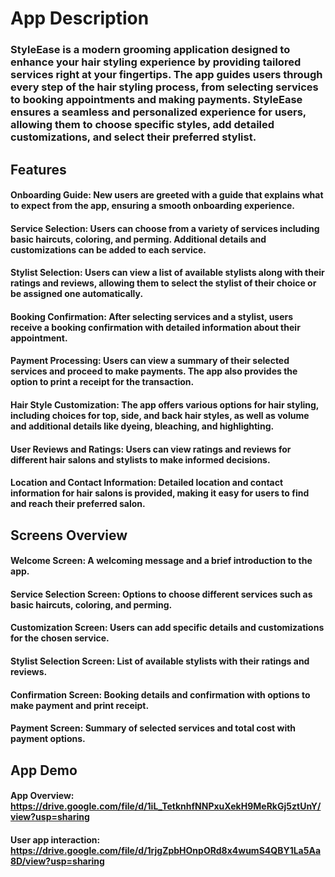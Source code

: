 # App Description
### StyleEase is a modern grooming application designed to enhance your hair styling experience by providing tailored services right at your fingertips. The app guides users through every step of the hair styling process, from selecting services to booking appointments and making payments. StyleEase ensures a seamless and personalized experience for users, allowing them to choose specific styles, add detailed customizations, and select their preferred stylist.


## Features
#### Onboarding Guide: New users are greeted with a guide that explains what to expect from the app, ensuring a smooth onboarding experience.
#### Service Selection: Users can choose from a variety of services including basic haircuts, coloring, and perming. Additional details and customizations can be added to each service.
#### Stylist Selection: Users can view a list of available stylists along with their ratings and reviews, allowing them to select the stylist of their choice or be assigned one automatically.
#### Booking Confirmation: After selecting services and a stylist, users receive a booking confirmation with detailed information about their appointment.
#### Payment Processing: Users can view a summary of their selected services and proceed to make payments. The app also provides the option to print a receipt for the transaction.
#### Hair Style Customization: The app offers various options for hair styling, including choices for top, side, and back hair styles, as well as volume and additional details like dyeing, bleaching, and highlighting.
#### User Reviews and Ratings: Users can view ratings and reviews for different hair salons and stylists to make informed decisions.
#### Location and Contact Information: Detailed location and contact information for hair salons is provided, making it easy for users to find and reach their preferred salon.


## Screens Overview
#### Welcome Screen: A welcoming message and a brief introduction to the app.
#### Service Selection Screen: Options to choose different services such as basic haircuts, coloring, and perming.
#### Customization Screen: Users can add specific details and customizations for the chosen service.
#### Stylist Selection Screen: List of available stylists with their ratings and reviews.
#### Confirmation Screen: Booking details and confirmation with options to make payment and print receipt.
#### Payment Screen: Summary of selected services and total cost with payment options.

## App Demo
#### App Overview: https://drive.google.com/file/d/1iL_TetknhfNNPxuXekH9MeRkGj5ztUnY/view?usp=sharing
#### User app interaction: https://drive.google.com/file/d/1rjgZpbHOnpORd8x4wumS4QBY1La5Aa8D/view?usp=sharing

